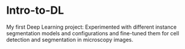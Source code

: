 # Intro-to-DL
My first Deep Learning project: Experimented with different instance segmentation models and configurations and fine-tuned them for cell detection and segmentation in microscopy images.
